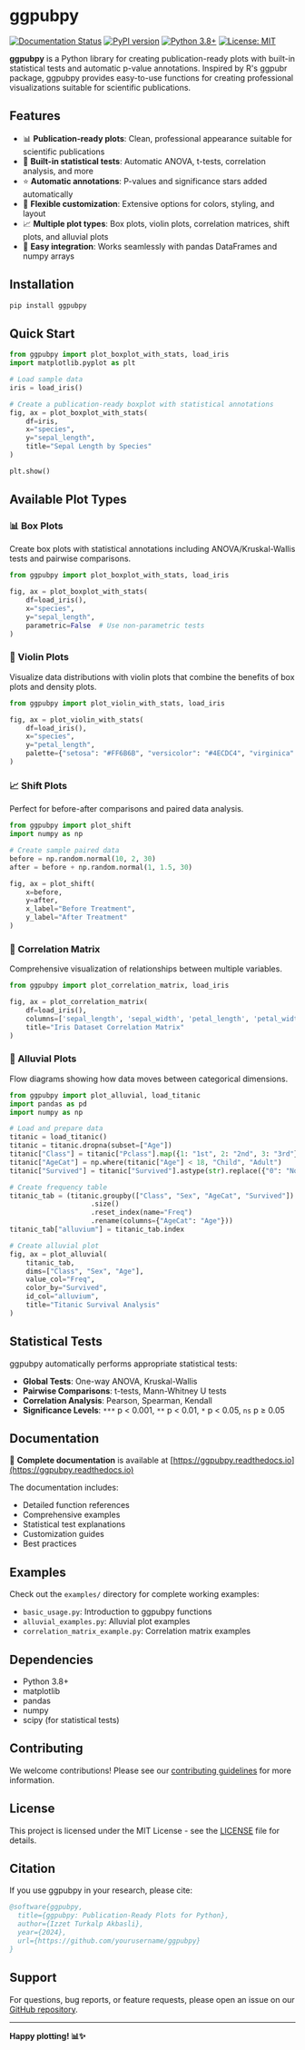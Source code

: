 # ggpubpy

[![Documentation Status](https://readthedocs.org/projects/ggpubpy/badge/?version=latest)](https://ggpubpy.readthedocs.io/en/latest/?badge=latest)
[![PyPI version](https://badge.fury.io/py/ggpubpy.svg)](https://badge.fury.io/py/ggpubpy)
[![Python 3.8+](https://img.shields.io/badge/python-3.8+-blue.svg)](https://www.python.org/downloads/)
[![License: MIT](https://img.shields.io/badge/License-MIT-yellow.svg)](https://opensource.org/licenses/MIT)

**ggpubpy** is a Python library for creating publication-ready plots with built-in statistical tests and automatic p-value annotations. Inspired by R's ggpubr package, ggpubpy provides easy-to-use functions for creating professional visualizations suitable for scientific publications.

## Features

- 📊 **Publication-ready plots**: Clean, professional appearance suitable for scientific publications
- 🔬 **Built-in statistical tests**: Automatic ANOVA, t-tests, correlation analysis, and more
- ⭐ **Automatic annotations**: P-values and significance stars added automatically
- 🎨 **Flexible customization**: Extensive options for colors, styling, and layout
- 📈 **Multiple plot types**: Box plots, violin plots, correlation matrices, shift plots, and alluvial plots
- 🔗 **Easy integration**: Works seamlessly with pandas DataFrames and numpy arrays

## Installation

```bash
pip install ggpubpy
```

## Quick Start

```python
from ggpubpy import plot_boxplot_with_stats, load_iris
import matplotlib.pyplot as plt

# Load sample data
iris = load_iris()

# Create a publication-ready boxplot with statistical annotations
fig, ax = plot_boxplot_with_stats(
    df=iris,
    x="species",
    y="sepal_length",
    title="Sepal Length by Species"
)

plt.show()
```

## Available Plot Types

### 📊 Box Plots
Create box plots with statistical annotations including ANOVA/Kruskal-Wallis tests and pairwise comparisons.

```python
from ggpubpy import plot_boxplot_with_stats, load_iris

fig, ax = plot_boxplot_with_stats(
    df=load_iris(),
    x="species",
    y="sepal_length",
    parametric=False  # Use non-parametric tests
)
```

### 🎻 Violin Plots
Visualize data distributions with violin plots that combine the benefits of box plots and density plots.

```python
from ggpubpy import plot_violin_with_stats, load_iris

fig, ax = plot_violin_with_stats(
    df=load_iris(),
    x="species",
    y="petal_length",
    palette={"setosa": "#FF6B6B", "versicolor": "#4ECDC4", "virginica": "#45B7D1"}
)
```

### 📈 Shift Plots
Perfect for before-after comparisons and paired data analysis.

```python
from ggpubpy import plot_shift
import numpy as np

# Create sample paired data
before = np.random.normal(10, 2, 30)
after = before + np.random.normal(1, 1.5, 30)

fig, ax = plot_shift(
    x=before,
    y=after,
    x_label="Before Treatment",
    y_label="After Treatment"
)
```

### 🔗 Correlation Matrix
Comprehensive visualization of relationships between multiple variables.

```python
from ggpubpy import plot_correlation_matrix, load_iris

fig, ax = plot_correlation_matrix(
    df=load_iris(),
    columns=['sepal_length', 'sepal_width', 'petal_length', 'petal_width'],
    title="Iris Dataset Correlation Matrix"
)
```

### 🌊 Alluvial Plots
Flow diagrams showing how data moves between categorical dimensions.

```python
from ggpubpy import plot_alluvial, load_titanic
import pandas as pd
import numpy as np

# Load and prepare data
titanic = load_titanic()
titanic = titanic.dropna(subset=["Age"])
titanic["Class"] = titanic["Pclass"].map({1: "1st", 2: "2nd", 3: "3rd"})
titanic["AgeCat"] = np.where(titanic["Age"] < 18, "Child", "Adult")
titanic["Survived"] = titanic["Survived"].astype(str).replace({"0": "No", "1": "Yes"})

# Create frequency table
titanic_tab = (titanic.groupby(["Class", "Sex", "AgeCat", "Survived"])
                    .size()
                    .reset_index(name="Freq")
                    .rename(columns={"AgeCat": "Age"}))
titanic_tab["alluvium"] = titanic_tab.index

# Create alluvial plot
fig, ax = plot_alluvial(
    titanic_tab,
    dims=["Class", "Sex", "Age"],
    value_col="Freq",
    color_by="Survived",
    id_col="alluvium",
    title="Titanic Survival Analysis"
)
```

## Statistical Tests

ggpubpy automatically performs appropriate statistical tests:

- **Global Tests**: One-way ANOVA, Kruskal-Wallis
- **Pairwise Comparisons**: t-tests, Mann-Whitney U tests
- **Correlation Analysis**: Pearson, Spearman, Kendall
- **Significance Levels**: `***` p < 0.001, `**` p < 0.01, `*` p < 0.05, `ns` p ≥ 0.05

## Documentation

📖 **Complete documentation** is available at [https://ggpubpy.readthedocs.io](https://ggpubpy.readthedocs.io)

The documentation includes:
- Detailed function references
- Comprehensive examples
- Statistical test explanations
- Customization guides
- Best practices

## Examples

Check out the `examples/` directory for complete working examples:

- `basic_usage.py`: Introduction to ggpubpy functions
- `alluvial_examples.py`: Alluvial plot examples
- `correlation_matrix_example.py`: Correlation matrix examples

## Dependencies

- Python 3.8+
- matplotlib
- pandas
- numpy
- scipy (for statistical tests)

## Contributing

We welcome contributions! Please see our [contributing guidelines](CONTRIBUTING.md) for more information.

## License

This project is licensed under the MIT License - see the [LICENSE](LICENSE) file for details.

## Citation

If you use ggpubpy in your research, please cite:

```bibtex
@software{ggpubpy,
  title={ggpubpy: Publication-Ready Plots for Python},
  author={Izzet Turkalp Akbasli},
  year={2024},
  url={https://github.com/yourusername/ggpubpy}
}
```

## Support

For questions, bug reports, or feature requests, please open an issue on our [GitHub repository](https://github.com/yourusername/ggpubpy).

---

**Happy plotting! 📊✨**